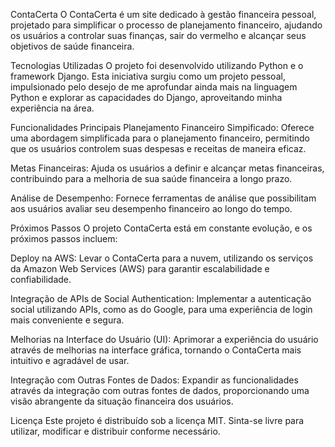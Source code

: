 ContaCerta
O ContaCerta é um site dedicado à gestão financeira pessoal, projetado para simplificar o processo de planejamento financeiro, ajudando os usuários a controlar suas finanças, sair do vermelho e alcançar seus objetivos de saúde financeira.

Tecnologias Utilizadas
O projeto foi desenvolvido utilizando Python e o framework Django. Esta iniciativa surgiu como um projeto pessoal, impulsionado pelo desejo de me aprofundar ainda mais na linguagem Python e explorar as capacidades do Django, aproveitando minha experiência na área.

Funcionalidades Principais
Planejamento Financeiro Simpificado: Oferece uma abordagem simplificada para o planejamento financeiro, permitindo que os usuários controlem suas despesas e receitas de maneira eficaz.

Metas Financeiras: Ajuda os usuários a definir e alcançar metas financeiras, contribuindo para a melhoria de sua saúde financeira a longo prazo.

Análise de Desempenho: Fornece ferramentas de análise que possibilitam aos usuários avaliar seu desempenho financeiro ao longo do tempo.

Próximos Passos
O projeto ContaCerta está em constante evolução, e os próximos passos incluem:

Deploy na AWS: Levar o ContaCerta para a nuvem, utilizando os serviços da Amazon Web Services (AWS) para garantir escalabilidade e confiabilidade.

Integração de APIs de Social Authentication: Implementar a autenticação social utilizando APIs, como as do Google, para uma experiência de login mais conveniente e segura.

Melhorias na Interface do Usuário (UI): Aprimorar a experiência do usuário através de melhorias na interface gráfica, tornando o ContaCerta mais intuitivo e agradável de usar.

Integração com Outras Fontes de Dados: Expandir as funcionalidades através da integração com outras fontes de dados, proporcionando uma visão abrangente da situação financeira dos usuários.

Licença
Este projeto é distribuído sob a licença MIT. Sinta-se livre para utilizar, modificar e distribuir conforme necessário.
